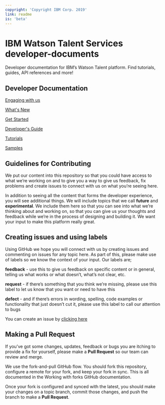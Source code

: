 ```yaml
---
copyright: 'Copyright IBM Corp. 2019'
link: readme
is: 'beta'
---
```


# IBM Watson Talent Services developer-documents

Developer documentation for IBM’s Watson Talent platform. Find tutorials, guides, API references and more!

## Developer Documentation

[Engaging with us](https://github.com/watson-talent-services/developer-documents/blob/master/get-started/engaging-with-us.md)

[What's New](https://github.com/watson-talent-services/developer-documents/blob/master/get-started/whats_new.md)

[Get Started](https://github.com/watson-talent-services/developer-documents/tree/master/get-started/get-started.md)

[Developer's Guide](https://github.com/watson-talent-services/developer-documents/tree/master/developer-guide)

[Tutorials](https://github.com/watson-talent-services/developer-documents/tree/master/tutorials)

[Samples](https://github.com/watson-talent-services/developer-documents/tree/master/samples)

## Guidelines for Contributing

We put our content into this repository so that you could have access to what we’re working on and to give you a way to give us feedback, fix problems and create issues to connect with us on what you’re seeing here.

In addition to seeing all the content that forms the developer experience, you will see additional things. We will include topics that we call **future** and **experimental**. We include them here so that you can see into what we’re thinking about and working on, so that you can give us your thoughts and feedback while we’re in the process of designing and building it. We want your input to make this platform really great.

## Creating issues and using labels

Using GitHub we hope you will connect with us by creating issues and commenting on issues for any topic here. As part of this, please make use of labels so we know the context of your input. Our labels are;

**feedback** - use this to give us feedback on specific content or in general, telling us what works or what doesn’t, what’s not clear, etc.

**request** - if there’s something that you think we’re missing, please use this label to let us know that you want or need to have this

**defect** - and if there’s errors in wording, spelling, code examples or functionality that just doesn’t cut it, please use this label to call our attention to bugs

You can create an issue by [clicking here](https://github.com/watson-talent-services/developer-documents/issues)

## Making a Pull Request

If you’ve got some changes, updates, feedback or bugs you are itching to provide a fix for yourself, please make a **Pull Request** so our team can review and merge.

We use the fork-and-pull GitHub flow. You should fork this repository, configure a remote for your fork, and keep your fork in sync. This is all documented in the Working with forks GitHub documentation.

Once your fork is configured and synced with the latest, you should make your changes on a topic branch, commit those changes, and push the branch to make a **Pull Request**.


